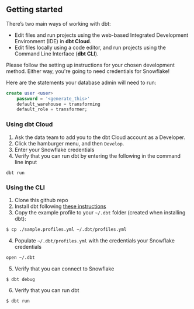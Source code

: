 ## Getting started

There’s two main ways of working with dbt:
* Edit files and run projects using the web-based Integrated Development Environment (IDE) in **dbt Cloud**.
* Edit files locally using a code editor, and run projects using the Command Line Interface (**dbt CLI**).

Please follow the setting up instructions for your chosen development method. Either way, you're going to need credentials for Snowflake!

Here are the statements your database admin will need to run:
```sql
create user <user>
    password = '<generate_this>'
    default_warehouse = transforming
    default_role = transformer;
```

### Using dbt Cloud
1. Ask the data team to add you to the dbt Cloud account as a Developer.
2. Click the hamburger menu, and then `Develop`.
3. Enter your Snowflake credentials
4. Verify that you can run dbt by entering the following in the command line input
```
dbt run
```

### Using the CLI
1. Clone this github repo
2. Install dbt following [these instructions](https://docs.getdbt.com/docs/installation)
3. Copy the example profile to your `~/.dbt` folder (created when installing dbt):
```bash
$ cp ./sample.profiles.yml ~/.dbt/profiles.yml
```
4. Populate `~/.dbt/profiles.yml` with the credentials your Snowflake credentials
```bash
open ~/.dbt
```
5. Verify that you can connect to Snowflake
```
$ dbt debug
```
6. Verify that you can run dbt
```
$ dbt run
```
